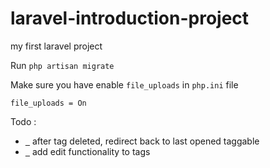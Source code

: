 # laravel-introduction-project
 my first laravel project



Run `php artisan migrate`

Make sure you have enable `file_uploads` in `php.ini` file

	file_uploads = On

Todo :
- [` `]() after tag deleted, redirect back to last opened taggable
- [` `]() add edit functionality to tags

